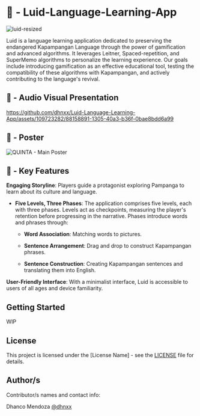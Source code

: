 # 📖 - Luid-Language-Learning-App

![luid-resized](https://github.com/dhnxx/Luid-Language-Learning-App/assets/109723282/54ac3f78-1b06-4d59-999d-f423a0f2a0f6)

Luid is a language learning application dedicated to preserving the endangered Kapampangan Language through the power of gamification and advanced algorithms. It leverages Leitner, Spaced-repetition, and SuperMemo algorithms to personalize the learning experience. Our goals include introducing gamification as an effective educational tool, testing the compatibility of these algorithms with Kapampangan, and actively contributing to the language's revival.

## 🎥 - Audio Visual Presentation

https://github.com/dhnxx/Luid-Language-Learning-App/assets/109723282/88158891-1305-40a3-b36f-0bae8bdd6a99

## 🎨 - Poster
![QUINTA - Main Poster](https://github.com/dhnxx/Luid-Language-Learning-App/assets/109723282/2048fb70-3a2e-4a23-874a-76f06e2dd8c7)

## 🔑 - Key Features

**Engaging Storyline**: Players guide a protagonist exploring Pampanga to learn about its culture and language.

- **Five Levels, Three Phases**: The application comprises five levels, each with three phases. Levels act as checkpoints, measuring the player's retention before progressing in the narrative. Phases introduce words and phrases through:

  - **Word Association**: Matching words to pictures.
  
  - **Sentence Arrangement**: Drag and drop to construct Kapampangan phrases.
  
  - **Sentence Construction**: Creating Kapampangan sentences and translating them into English.
  
**User-Friendly Interface**: With a minimalist interface, Luid is accessible to users of all ages and device familiarity.

## Getting Started

WIP

## License

This project is licensed under the [License Name] - see the [LICENSE](LICENSE) file for details.

## Author/s

Contributor/s names and contact info:

Dhanco Mendoza [@dhnxx](https://github.com/dhnxx)
